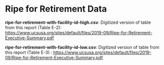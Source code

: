 # Ripe for Retirement Data 

__ripe-for-retirement-with-facility-id-high.csv__: Digitized version of table from this report (Table E-2): https://www.ucsusa.org/sites/default/files/2019-09/Ripe-for-Retirement-Executive-Summary.pdf

__ripe-for-retirement-with-facility-id-low.csv__: Digitized version of table from this report (Table E-3) : https://www.ucsusa.org/sites/default/files/2019-09/Ripe-for-Retirement-Executive-Summary.pdf


